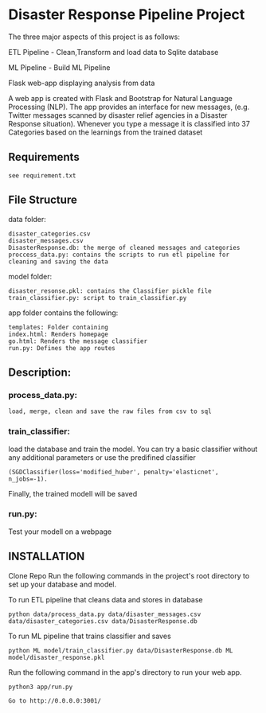 # Disaster Response Pipeline Project
The three major aspects of this project is as follows:

ETL Pipeline - Clean,Transform and load data to Sqlite database

ML Pipeline - Build ML Pipeline

Flask web-app displaying analysis from data

A web app is created with Flask and Bootstrap for Natural Language Processing (NLP). The app provides an interface for new messages, (e.g. Twitter messages scanned by disaster relief agencies in a Disaster Response situation). Whenever you type a message it is classified into 37 Categories based on the learnings from the trained dataset

## Requirements
    see requirement.txt

## File Structure
data folder:

    disaster_categories.csv
    disaster_messages.csv
    DisasterResponse.db: the merge of cleaned messages and categories
    proccess_data.py: contains the scripts to run etl pipeline for cleaning and saving the data

model folder:

    disaster_resonse.pkl: contains the Classifier pickle file
    train_classifier.py: script to train_classifier.py

app folder contains the following:

    templates: Folder containing
    index.html: Renders homepage
    go.html: Renders the message classifier
    run.py: Defines the app routes

## Description:
### process_data.py:

    load, merge, clean and save the raw files from csv to sql

### train_classifier:

load the database and train the model. You can try a basic classifier without any additional parameters or use the predifined classifier

    (SGDClassifier(loss='modified_huber', penalty='elasticnet', n_jobs=-1).
    
Finally, the trained modell will be saved

### run.py:

Test your modell on a webpage

## INSTALLATION

Clone Repo
Run the following commands in the project's root directory to set up your database and model.

To run ETL pipeline that cleans data and stores in database

    python data/process_data.py data/disaster_messages.csv data/disaster_categories.csv data/DisasterResponse.db

To run ML pipeline that trains classifier and saves

    python ML model/train_classifier.py data/DisasterResponse.db ML model/disaster_response.pkl

Run the following command in the app's directory to run your web app. 

    python3 app/run.py

    Go to http://0.0.0.0:3001/
